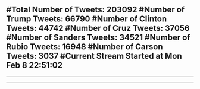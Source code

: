 #Total Number of Tweets: 203092 
#Number of Trump Tweets: 66790
#Number of Clinton Tweets: 44742
#Number of Cruz Tweets: 37056
#Number of Sanders Tweets: 34521
#Number of Rubio Tweets: 16948
#Number of Carson Tweets: 3037
#Current Stream Started at Mon Feb  8 22:51:02
---
---
---
